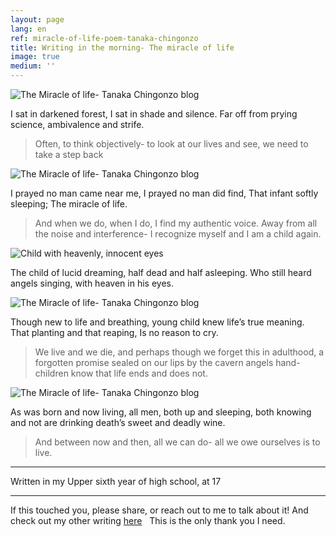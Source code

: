```yaml
---
layout: page
lang: en
ref: miracle-of-life-poem-tanaka-chingonzo
title: Writing in the morning- The miracle of life
image: true
medium: ''
---
```


![The Miracle of life- Tanaka Chingonzo blog](https://cdn-images-1.medium.com/max/800/1*hK0LXs3O7TuyMGCBnua5Lw.jpeg)

I sat in darkened forest,
I sat in shade and silence.
Far off from prying science,
ambivalence and strife.

>Often, to think objectively- to look at our lives and see, we need to take a step back

![The Miracle of life- Tanaka Chingonzo blog](https://cdn-images-1.medium.com/max/800/1*sfeQz10KiJh_UKYbSd28Wg.jpeg)

I prayed no man came near me,
I prayed no man did find,
That infant softly sleeping;
The miracle of life.

 >And when we do, when I do, I find my authentic voice. Away from all the noise and interference- I recognize myself and I am a child again.

![Child with heavenly, innocent eyes](http://s9.favim.com/orig/131001/adorable-african-aww-baby-Favim.com-965211.jpg "Heaven in his eyes")

The child of lucid dreaming,
half dead and half asleeping.
Who still heard angels singing,
with heaven in his eyes.

![The Miracle of life- Tanaka Chingonzo blog](https://cdn-images-1.medium.com/max/800/1*bWGm3-ezulHUWkbC8dpu0Q.jpeg)

Though new to life and breathing,
young child knew life’s true meaning.
That planting and that reaping,
Is no reason to cry.

 > We live and we die, and perhaps though we forget this in adulthood, a forgotten promise sealed on our lips by the cavern angels hand- children know that life ends and does not.

![The Miracle of life- Tanaka Chingonzo blog](https://cdn-images-1.medium.com/max/800/1*zSmD_wG8OebYo1Co5Tsq6g.jpeg)

As was born and now living,
all men, both up and sleeping,
both knowing and not are drinking
death’s sweet and deadly wine.

>And between now and then, all we can do- all we owe ourselves is to live.


----------

Written in my Upper sixth year of high school, at 17



---

If this touched you, please share, or reach out to me to talk about it! And check out my other writing [here](http://medium.com/@tanakachingonzo)
 
This is the only thank you I need.
